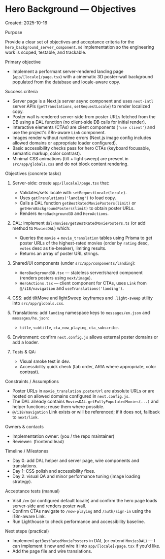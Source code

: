 # Hero Background — Objectives

Created: 2025-10-16

Purpose

Provide a clear set of objectives and acceptance criteria for the `hero_background_server_component.md` implementation so the engineering work is scoped, testable, and trackable.

Primary objective

- Implement a performant server-rendered landing page (`app/[locale]/page.tsx`) with a cinematic 3D poster-wall background populated from the database and locale-aware copy.

Success criteria

- Server page is a Next.js server async component and uses `next-intl` server APIs (`getTranslations`, `setRequestLocale`) to render localized copy.
- Poster wall is rendered server-side from poster URLs fetched from the DB using a DAL function (no client-side DB calls for initial render).
- Interactive elements (CTAs) are client components (`'use client'`) and use the project's i18n-aware `Link` component.
- Images render without runtime errors (Next.js image config includes allowed domains or appropriate loader configured).
- Basic accessibility checks pass for hero CTAs (keyboard focusable, semantic markup, color contrast).
- Minimal CSS animations (tilt + light sweep) are present in `src/app/globals.css` and do not block content rendering.

Objectives (concrete tasks)

1. Server-side: create `app/[locale]/page.tsx` that:
   - Validates/sets locale with `setRequestLocale(locale)`.
   - Uses `getTranslations('landing')` to load copy.
   - Calls a DAL function `getBestRatedMoviePosters(limit)` or `getHeroBackgroundPosters(limit)` to obtain poster URLs.
   - Renders `HeroBackground3D` and `HeroActions`.

2. DAL: implement `dal/movies/getBestRatedMoviePosters.ts` (or add method to `MoviesDAL`) which:
   - Queries the `movie` + `movie_translation` tables using Prisma to get poster URLs of the highest-rated movies (order by `rating` desc, `votes` desc as tie-breaker), limiting results.
   - Returns an array of poster URL strings.

3. Shared/UI components (under `src/app/components/landing`):
   - `HeroBackground3D.tsx` — stateless server/shared component (renders posters using `next/image`).
   - `HeroActions.tsx` — client component for CTAs, uses `Link` from `@/i18/navigation` and `useTranslations('landing')`.

4. CSS: add tiltMove and lightSweep keyframes and `.light-sweep` utility into `src/app/globals.css`.

5. Translations: add `landing` namespace keys to `messages/en.json` and `messages/he.json`:
   - `title`, `subtitle`, `cta_now_playing`, `cta_subscribe`.

6. Environment: confirm `next.config.js` allows external poster domains or add a loader.

7. Tests & QA:
   - Visual smoke test in dev.
   - Accessibility quick check (tab order, ARIA where appropriate, color contrast).

Constraints / Assumptions

- Poster URLs in `movie_translation.posterUrl` are absolute URLs or are hosted on allowed domains configured in `next.config.js`.
- The DAL already contains `MoviesDAL.getFullyPopulatedMovies(...)` and helper functions; reuse them where possible.
- `@/i18/navigation` Link exists or will be referenced; if it does not, fallback to `next/link`.

Owners & contacts

- Implementation owner: (you / the repo maintainer)
- Reviewer: (frontend lead)

Timeline / Milestones

- Day 0: add DAL helper and server page, wire components and translations.
- Day 1: CSS polish and accessibility fixes.
- Day 2: visual QA and minor performance tuning (image loading strategy).

Acceptance tests (manual)

- Visit `/en` (or configured default locale) and confirm the hero page loads server-side and renders poster wall.
- Confirm CTAs navigate to `/now-playing` and `/auth/sign-in` using the i18n-aware Link.
- Run Lighthouse to check performance and accessibility baseline.

Next steps (practical)

- Implement `getBestRatedMoviePosters` in DAL (or extend `MoviesDAL`) — I can implement it now and wire it into `app/[locale]/page.tsx` if you'd like.
- Add the page file and wire translations.


